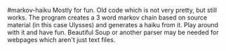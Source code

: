 #markov-haiku
Mostly for fun. Old code which is not very pretty, but still works. The program creates a 3 word markov chain based on source material
(in this case Ulysses) and generates a haiku from it. Play around with it and have fun. Beautiful Soup or another parser may be needed for 
webpages which aren't just text files. 
